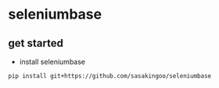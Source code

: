 # seleniumbase

## get started

* install seleniumbase
```
pip install git+https://github.com/sasakingoo/seleniumbase
```
